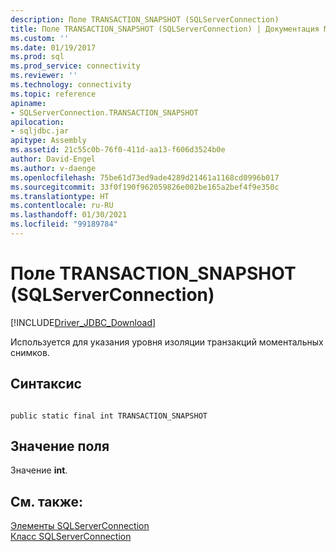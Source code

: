 ```yaml
---
description: Поле TRANSACTION_SNAPSHOT (SQLServerConnection)
title: Поле TRANSACTION_SNAPSHOT (SQLServerConnection) | Документация Майкрософт
ms.custom: ''
ms.date: 01/19/2017
ms.prod: sql
ms.prod_service: connectivity
ms.reviewer: ''
ms.technology: connectivity
ms.topic: reference
apiname:
- SQLServerConnection.TRANSACTION_SNAPSHOT
apilocation:
- sqljdbc.jar
apitype: Assembly
ms.assetid: 21c55c0b-76f0-411d-aa13-f606d3524b0e
author: David-Engel
ms.author: v-daenge
ms.openlocfilehash: 75be61d73ed9ade4289d21461a1168cd0996b017
ms.sourcegitcommit: 33f0f190f962059826e002be165a2bef4f9e350c
ms.translationtype: HT
ms.contentlocale: ru-RU
ms.lasthandoff: 01/30/2021
ms.locfileid: "99189784"
---
```

# <a name="transaction_snapshot-field-sqlserverconnection"></a>Поле TRANSACTION_SNAPSHOT (SQLServerConnection)
[!INCLUDE[Driver_JDBC_Download](../../../includes/driver_jdbc_download.md)]

  Используется для указания уровня изоляции транзакций моментальных снимков.  
  
## <a name="syntax"></a>Синтаксис  
  
```  
  
public static final int TRANSACTION_SNAPSHOT  
```  
  
## <a name="field-value"></a>Значение поля  
 Значение **int**.  
  
## <a name="see-also"></a>См. также:  
 [Элементы SQLServerConnection](../../../connect/jdbc/reference/sqlserverconnection-members.md)   
 [Класс SQLServerConnection](../../../connect/jdbc/reference/sqlserverconnection-class.md)  
  
  
